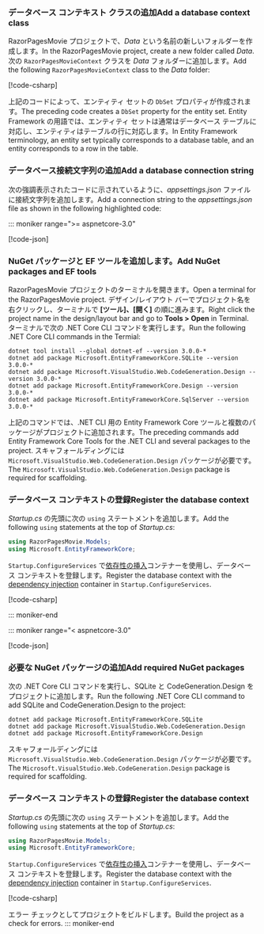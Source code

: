 <a name="dc"></a>

### <a name="add-a-database-context-class"></a><span data-ttu-id="2e7ab-101">データベース コンテキスト クラスの追加</span><span class="sxs-lookup"><span data-stu-id="2e7ab-101">Add a database context class</span></span>

<span data-ttu-id="2e7ab-102">RazorPagesMovie プロジェクトで、*Data* という名前の新しいフォルダーを作成します。</span><span class="sxs-lookup"><span data-stu-id="2e7ab-102">In the RazorPagesMovie project, create a new folder called *Data*.</span></span> <span data-ttu-id="2e7ab-103">次の `RazorPagesMovieContext` クラスを *Data* フォルダーに追加します。</span><span class="sxs-lookup"><span data-stu-id="2e7ab-103">Add the following `RazorPagesMovieContext` class to the *Data* folder:</span></span>

[!code-csharp[](~/tutorials/razor-pages/razor-pages-start/sample/RazorPagesMovie22/Data/RazorPagesMovieContext.cs)]

<span data-ttu-id="2e7ab-104">上記のコードによって、エンティティ セットの `DbSet` プロパティが作成されます。</span><span class="sxs-lookup"><span data-stu-id="2e7ab-104">The preceding code creates a `DbSet` property for the entity set.</span></span> <span data-ttu-id="2e7ab-105">Entity Framework の用語では、エンティティ セットは通常はデータベース テーブルに対応し、エンティティはテーブルの行に対応します。</span><span class="sxs-lookup"><span data-stu-id="2e7ab-105">In Entity Framework terminology, an entity set typically corresponds to a database table, and an entity corresponds to a row in the table.</span></span>

<a name="cs"></a>

### <a name="add-a-database-connection-string"></a><span data-ttu-id="2e7ab-106">データベース接続文字列の追加</span><span class="sxs-lookup"><span data-stu-id="2e7ab-106">Add a database connection string</span></span>

<span data-ttu-id="2e7ab-107">次の強調表示されたコードに示されているように、*appsettings.json* ファイルに接続文字列を追加します。</span><span class="sxs-lookup"><span data-stu-id="2e7ab-107">Add a connection string to the *appsettings.json* file as shown in the following highlighted code:</span></span>

::: moniker range=">= aspnetcore-3.0"

[!code-json[](~/tutorials/razor-pages/razor-pages-start/sample/RazorPagesMovie30/appsettings_SQLite.json?highlight=10-12)]

### <a name="add-nuget-packages-and-ef-tools"></a><span data-ttu-id="2e7ab-108">NuGet パッケージと EF ツールを追加します。</span><span class="sxs-lookup"><span data-stu-id="2e7ab-108">Add NuGet packages and EF tools</span></span>

<span data-ttu-id="2e7ab-109">RazorPagesMovie プロジェクトのターミナルを開きます。</span><span class="sxs-lookup"><span data-stu-id="2e7ab-109">Open a terminal for the RazorPagesMovie project.</span></span>  <span data-ttu-id="2e7ab-110">デザイン/レイアウト バーでプロジェクト名を右クリックし、ターミナルで **[ツール]、[開く]** の順に進みます。</span><span class="sxs-lookup"><span data-stu-id="2e7ab-110">Right click the project name in the design/layout bar and go to **Tools > Open** in Terminal.</span></span> <span data-ttu-id="2e7ab-111">ターミナルで次の .NET Core CLI コマンドを実行します。</span><span class="sxs-lookup"><span data-stu-id="2e7ab-111">Run the following .NET Core CLI commands in the Termial:</span></span>

```console
dotnet tool install --global dotnet-ef --version 3.0.0-*
dotnet add package Microsoft.EntityFrameworkCore.SQLite --version 3.0.0-*
dotnet add package Microsoft.VisualStudio.Web.CodeGeneration.Design --version 3.0.0-*
dotnet add package Microsoft.EntityFrameworkCore.Design --version 3.0.0-*
dotnet add package Microsoft.EntityFrameworkCore.SqlServer --version 3.0.0-*
```

<span data-ttu-id="2e7ab-112">上記のコマンドでは、.NET CLI 用の Entity Framework Core ツールと複数のパッケージがプロジェクトに追加されます。</span><span class="sxs-lookup"><span data-stu-id="2e7ab-112">The preceding commands add Entity Framework Core Tools for the .NET CLI and several packages to the project.</span></span> <span data-ttu-id="2e7ab-113">スキャフォールディングには `Microsoft.VisualStudio.Web.CodeGeneration.Design` パッケージが必要です。</span><span class="sxs-lookup"><span data-stu-id="2e7ab-113">The `Microsoft.VisualStudio.Web.CodeGeneration.Design` package is required for scaffolding.</span></span>

<a name="reg"></a>

### <a name="register-the-database-context"></a><span data-ttu-id="2e7ab-114">データベース コンテキストの登録</span><span class="sxs-lookup"><span data-stu-id="2e7ab-114">Register the database context</span></span>

<span data-ttu-id="2e7ab-115">*Startup.cs* の先頭に次の `using` ステートメントを追加します。</span><span class="sxs-lookup"><span data-stu-id="2e7ab-115">Add the following `using` statements at the top of *Startup.cs*:</span></span>

```csharp
using RazorPagesMovie.Models;
using Microsoft.EntityFrameworkCore;
```

<span data-ttu-id="2e7ab-116">`Startup.ConfigureServices` で[依存性の挿入](xref:fundamentals/dependency-injection)コンテナーを使用し、データベース コンテキストを登録します。</span><span class="sxs-lookup"><span data-stu-id="2e7ab-116">Register the database context with the [dependency injection](xref:fundamentals/dependency-injection) container in `Startup.ConfigureServices`.</span></span>

[!code-csharp[](~/tutorials/razor-pages/razor-pages-start/sample/RazorPagesMovie30/Startup.cs?name=snippet_UseSqlite&highlight=11-12)]

::: moniker-end

::: moniker range="< aspnetcore-3.0"

[!code-json[](~/tutorials/razor-pages/razor-pages-start/sample/RazorPagesMovie/appsettings_SQLite.json?highlight=8-9)]

### <a name="add-required-nuget-packages"></a><span data-ttu-id="2e7ab-117">必要な NuGet パッケージの追加</span><span class="sxs-lookup"><span data-stu-id="2e7ab-117">Add required NuGet packages</span></span>

<span data-ttu-id="2e7ab-118">次の .NET Core CLI コマンドを実行し、SQLite と CodeGeneration.Design をプロジェクトに追加します。</span><span class="sxs-lookup"><span data-stu-id="2e7ab-118">Run the following .NET Core CLI command to add SQLite and CodeGeneration.Design  to the project:</span></span>

```console
dotnet add package Microsoft.EntityFrameworkCore.SQLite
dotnet add package Microsoft.VisualStudio.Web.CodeGeneration.Design
dotnet add package Microsoft.EntityFrameworkCore.Design

```

<span data-ttu-id="2e7ab-119">スキャフォールディングには `Microsoft.VisualStudio.Web.CodeGeneration.Design` パッケージが必要です。</span><span class="sxs-lookup"><span data-stu-id="2e7ab-119">The `Microsoft.VisualStudio.Web.CodeGeneration.Design` package is required for scaffolding.</span></span>

<a name="reg"></a>

### <a name="register-the-database-context"></a><span data-ttu-id="2e7ab-120">データベース コンテキストの登録</span><span class="sxs-lookup"><span data-stu-id="2e7ab-120">Register the database context</span></span>

<span data-ttu-id="2e7ab-121">*Startup.cs* の先頭に次の `using` ステートメントを追加します。</span><span class="sxs-lookup"><span data-stu-id="2e7ab-121">Add the following `using` statements at the top of *Startup.cs*:</span></span>

```csharp
using RazorPagesMovie.Models;
using Microsoft.EntityFrameworkCore;
```

<span data-ttu-id="2e7ab-122">`Startup.ConfigureServices` で[依存性の挿入](xref:fundamentals/dependency-injection)コンテナーを使用し、データベース コンテキストを登録します。</span><span class="sxs-lookup"><span data-stu-id="2e7ab-122">Register the database context with the [dependency injection](xref:fundamentals/dependency-injection) container in `Startup.ConfigureServices`.</span></span>

[!code-csharp[](~/tutorials/razor-pages/razor-pages-start/sample/RazorPagesMovie22/Startup.cs?name=snippet_UseSqlite&highlight=11-12)]

<span data-ttu-id="2e7ab-123">エラー チェックとしてプロジェクトをビルドします。</span><span class="sxs-lookup"><span data-stu-id="2e7ab-123">Build the project as a check for errors.</span></span>
::: moniker-end
